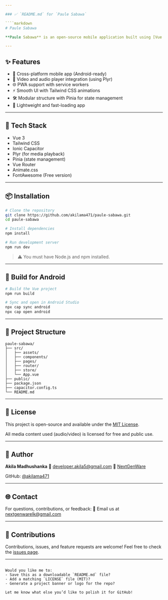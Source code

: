 ```yaml
---

### ✅ `README.md` for `Paule Sabawa`

````markdown
# Paule Sabawa

**Paule Sabawa** is an open-source mobile application built using [Vue.js](https://vuejs.org/), [Tailwind CSS](https://tailwindcss.com/), and [Ionic Capacitor](https://capacitorjs.com/). It is designed for Christian community engagement, providing easy access to spiritual videos and audio content — all free to use.

---
```


## ✨ Features

- 📱 Cross-platform mobile app (Android-ready)
- 🎥 Video and audio player integration (using Plyr)
- 🌐 PWA support with service workers
- ⚡ Smooth UI with Tailwind CSS animations
- 🛠️ Modular structure with Pinia for state management
- 🚀 Lightweight and fast-loading app

---

## 🧰 Tech Stack

- Vue 3
- Tailwind CSS
- Ionic Capacitor
- Plyr (for media playback)
- Pinia (state management)
- Vue Router
- Animate.css
- FontAwesome (Free version)

---

## 📦 Installation

```bash
# Clone the repository
git clone https://github.com/akilama471/paule-sabawa.git
cd paule-sabawa

# Install dependencies
npm install

# Run development server
npm run dev
````

> ⚠️ You must have Node.js and npm installed.

---

## 📱 Build for Android

```bash
# Build the Vue project
npm run build

# Sync and open in Android Studio
npx cap sync android
npx cap open android
```

---

## 📂 Project Structure

```
paule-sabawa/
├── src/
│   ├── assets/
│   ├── components/
│   ├── pages/
│   ├── router/
│   ├── store/
│   └── App.vue
├── public/
├── package.json
├── capacitor.config.ts
└── README.md
```

---

## 📖 License

This project is open-source and available under the [MIT License](./LICENSE).

All media content used (audio/video) is licensed for free and public use.

---

## 👤 Author

**Akila Madhushanka**
📧 [developer.akila5@gmail.com](mailto:developer.akila5@gmail.com)
🏢 [NextGenWare](mailto:nextgenwarelk@gmail.com)

GitHub: [@akilama471](https://github.com/akilama471)

---

## 🌐 Contact

For questions, contributions, or feedback:
📧 Email us at [nextgenwarelk@gmail.com](mailto:nextgenwarelk@gmail.com)

---

## 🙌 Contributions

Contributions, issues, and feature requests are welcome!
Feel free to check the [issues page](https://github.com/akilama471/paule-sabawa/issues).

---

```

Would you like me to:
- Save this as a downloadable `README.md` file?
- Add a matching `LICENSE` file (MIT)?
- Generate a project banner or logo for the repo?

Let me know what else you’d like to polish it for GitHub!
```

